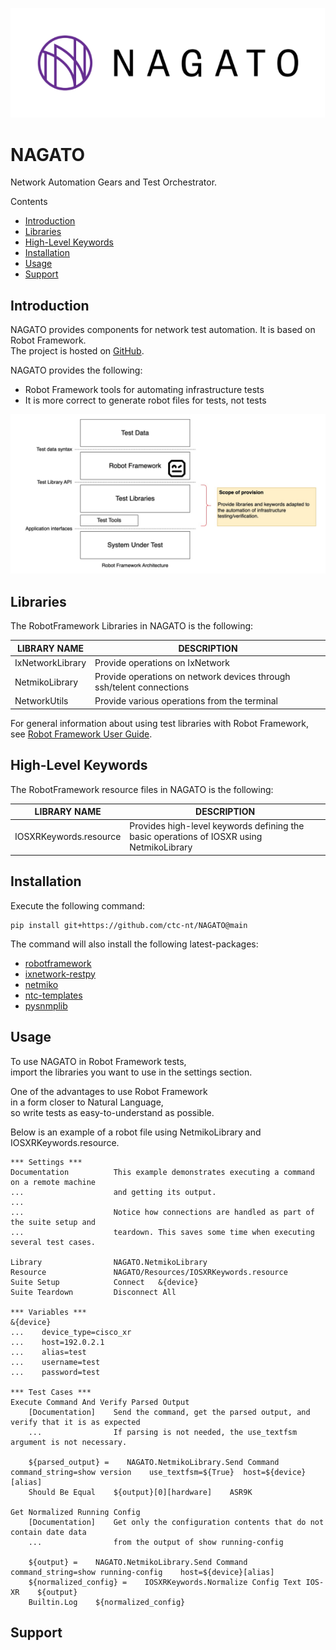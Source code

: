 ![nagato](/images/Nagato_Logo_Horizontal.png)

NAGATO
===============
Network Automation Gears and Test Orchestrator.

Contents
- [Introduction](#introduction)
- [Libraries](#libraries)
- [High-Level Keywords](#high-level-keywords)
- [Installation](#installation)
- [Usage](#usage)
- [Support](#support)

Introduction
-------------
NAGATO provides components for network test automation. It is based on Robot Framework.  
The project is hosted on [GitHub](https://github.com/ctc-nt/NAGATO).

NAGATO provides the following:  
- Robot Framework tools for automating infrastructure tests
- It is more correct to generate robot files for tests, not tests

![nagato](/images/Nagato_Scope_of_Provision.png)

Libraries
-------------
The RobotFramework Libraries in NAGATO is the following:

 LIBRARY NAME | DESCRIPTION |
| ---- | ---- |
| IxNetworkLibrary | Provide operations on IxNetwork |
| NetmikoLibrary | Provide operations on network devices through ssh/telent connections |
| NetworkUtils | Provide various operations from the terminal |

For general information about using test libraries with Robot Framework, see
[Robot Framework User Guide](https://robotframework.org/robotframework/latest/RobotFrameworkUserGuide.html#using-test-libraries).

High-Level Keywords
-------------
The RobotFramework resource files in NAGATO is the following:

 LIBRARY NAME | DESCRIPTION |
| ---- | ---- |
| IOSXRKeywords.resource | Provides high-level keywords defining the basic operations of IOSXR using NetmikoLibrary |


Installation
------------
Execute the following command:
```
pip install git+https://github.com/ctc-nt/NAGATO@main
```

The command will also install the following latest-packages:
- [robotframework](https://pypi.org/project/robotframework/)
- [ixnetwork-restpy](https://pypi.org/project/ixnetwork-restpy/)
- [netmiko](https://pypi.org/project/netmiko/)
- [ntc-templates](https://pypi.org/project/ntc-templates/)
- [pysnmplib](https://pypi.org/project/pysnmplib/)

Usage
-----
To use NAGATO in Robot Framework tests,  
import the libraries you want to use in the settings section.

One of the advantages to use Robot Framework  
in a form closer to Natural Language,  
so write tests as easy-to-understand as possible.

Below is an example of a robot file using NetmikoLibrary and IOSXRKeywords.resource.

```robotframework
*** Settings ***
Documentation          This example demonstrates executing a command on a remote machine
...                    and getting its output.
...
...                    Notice how connections are handled as part of the suite setup and
...                    teardown. This saves some time when executing several test cases.

Library                NAGATO.NetmikoLibrary
Resource               NAGATO/Resources/IOSXRKeywords.resource
Suite Setup            Connect   &{device}
Suite Teardown         Disconnect All

*** Variables ***
&{device}
...    device_type=cisco_xr
...    host=192.0.2.1
...    alias=test
...    username=test
...    password=test

*** Test Cases ***
Execute Command And Verify Parsed Output
    [Documentation]    Send the command, get the parsed output, and verify that it is as expected
    ...                If parsing is not needed, the use_textfsm argument is not necessary.

    ${parsed_output} =    NAGATO.NetmikoLibrary.Send Command    command_string=show version    use_textfsm=${True}  host=${device}[alias]
    Should Be Equal    ${output}[0][hardware]    ASR9K

Get Normalized Running Config
    [Documentation]    Get only the configuration contents that do not contain date data 
    ...                from the output of show running-config

    ${output} =    NAGATO.NetmikoLibrary.Send Command     command_string=show running-config    host=${device}[alias]
    ${normalized_config} =    IOSXRKeywords.Normalize Config Text IOS-XR    ${output}
    Builtin.Log    ${normalized_config}
```

Support
-----